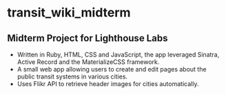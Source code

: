 # transit_wiki_midterm
## Midterm Project for Lighthouse Labs

* Written in Ruby, HTML, CSS and JavaScript, the app leveraged Sinatra, Active Record and the MaterializeCSS framework.
* A small web app allowing users to create and edit pages about the public transit systems in various cities.
* Uses Flikr API to retrieve header images for cities automatically.
